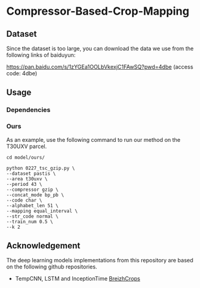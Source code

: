 # Compressor-Based-Crop-Mapping
## Dataset
Since the dataset is too large, you can download the data we use from the following links of baiduyun:

https://pan.baidu.com/s/1zYGEa1OOLbVkexjC1FAwSQ?pwd=4dbe (access code: 4dbe)

## Usage
### Dependencies

### Ours
As an example, use the following command to run our method on the T30UXV parcel.
~~~
cd model/ours/

python 0227_tsc_gzip.py \
--dataset pastis \
--area t30uxv \
--period 43 \
--compressor gzip \
--concat_mode bp_pb \
--code char \
--alphabet_len 51 \
--mapping equal_interval \
--str_code normal \
--train_num 0.5 \
--k 2
~~~

## Acknowledgement
The deep learning models implementations from this repository are based on the following github repositories.
- TempCNN, LSTM and InceptionTime [BreizhCrops](https://github.com/dl4sits/BreizhCrops)

